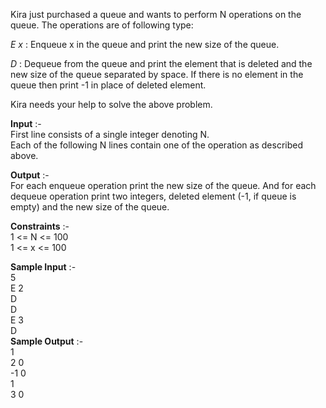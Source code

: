 Kira just purchased a queue and wants to perform N operations on the queue. The operations are of following type:

_E x_ : Enqueue x in the queue and print the new size of the queue.

_D_ : Dequeue from the queue and print the element that is deleted and the new size of the queue separated by space. If there is no element in the queue then print -1 in place of deleted element.

Kira needs your help to solve the above problem.

**Input** :- <br>
First line consists of a single integer denoting N. <br>
Each of the following N lines contain one of the operation as described above.

**Output** :- <br>
For each enqueue operation print the new size of the queue. And for each dequeue operation print two integers, deleted element (-1, if queue is empty) and the new size of the queue.

**Constraints** :- <br>
1 <= N <= 100 <br>
1 <= x <= 100 <br>

**Sample Input** :- <br>
5 <br>
E 2 <br>
D <br>
D <br>
E 3 <br>
D <br>
**Sample Output** :- <br>
1 <br>
2 0 <br>
-1 0 <br>
1 <br>
3 0 <br>